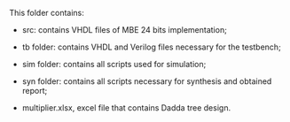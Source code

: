 This folder contains:

- src: contains VHDL files of MBE 24 bits implementation;

- tb folder: contains VHDL and Verilog files necessary for the testbench;

- sim folder: contains all scripts used for simulation;

- syn folder: contains all scripts necessary for synthesis and obtained report;

- multiplier.xlsx, excel file that contains Dadda tree design.